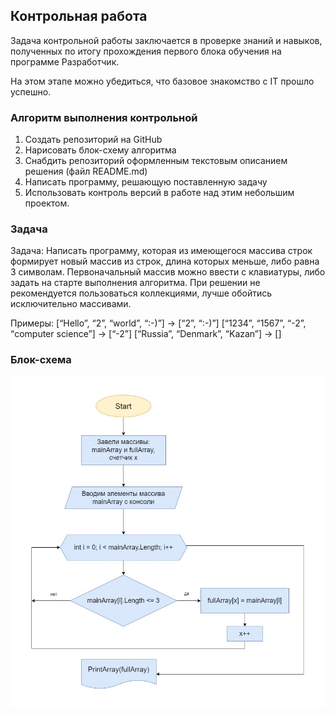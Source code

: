 ## Контрольная работа

Задача контрольной работы заключается в проверке знаний и навыков, полученных по итогу прохождения первого блока обучения на программе Разработчик. 

На этом этапе можно убедиться, что базовое знакомство с IT прошло успешно.

### Алгоритм выполнения контрольной 

1. Создать репозиторий на GitHub
2. Нарисовать блок-схему алгоритма 
3. Снабдить репозиторий оформленным текстовым описанием решения (файл README.md)
4. Написать программу, решающую поставленную задачу
5. Использовать контроль версий в работе над этим небольшим проектом.

### Задача 

Задача: Написать программу, которая из имеющегося массива строк формирует новый массив из строк, длина которых меньше, либо равна 3 символам. Первоначальный массив можно ввести с клавиатуры, либо задать на старте выполнения алгоритма. При решении не рекомендуется пользоваться коллекциями, лучше обойтись исключительно массивами.

Примеры:
[“Hello”, “2”, “world”, “:-)”] → [“2”, “:-)”]
[“1234”, “1567”, “-2”, “computer science”] → [“-2”]
[“Russia”, “Denmark”, “Kazan”] → []

### Блок-схема

!["Блок-схема"](Final_test3.jpg)